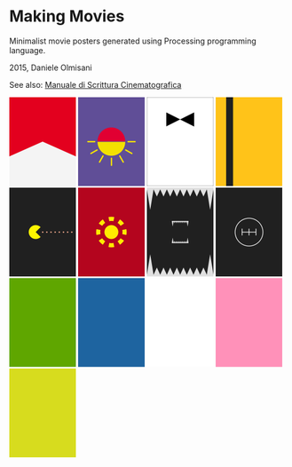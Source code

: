 # Making Movies
Minimalist movie posters generated using Processing programming language.

2015, Daniele Olmisani

See also: [Manuale di Scrittura Cinematografica](https://github.com/mad4j/processing-movies/blob/master/manuale-di-programmazione-cinematografica/README.md)

<img src="rush/rush.png" width="120px" title="Rush">
<img src="from_dusk_till_dawn/from-dusk-till-dawn.png" width="120px" title="From Dusk till Dawn">
<img src="dr_no/dr-no.png" width="120px" title="Dr. No">
<img src="kill_bill/kill-bill.png" width="120px" title="Kill Bill">
<img src="pixels/pixels.png" width="120px" title="Pixels">
<img src="iron_man/iron-man.png" width="120px" title="Iron Man">
<img src="alien/alien.png" width="120px" title="Alien">
<img src="the_fast_and_the_furious/the-fast-and-the-furious.png" width="120px" title="The Fast and the Furious">

<img src="hulk/hulk.png" width="120px" title="Hulk">
<img src="avatar/avatar.png" width="120px" title="Avatar">
<img src="american_history_x/american-history-x.png" width="120px" title="American History X">
<img src="fight_club/fight-club.png" width="120px" title="Fight Club">
<img src="shrek/shrek.png" width="120px" title="Shrek">
